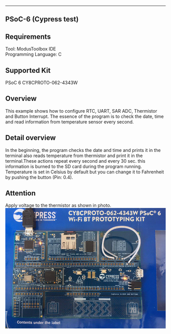 ---------------------------------------------------------------------------------------
PSoC-6 (Cypress test)
---------------------------------------------------------------------------------------

Requirements
-------------------
Tool: ModusToolbox IDE <br />
Programming Language: C

Supported Kit
--------------------
PSoC 6 CY8CPROTO-062-4343W

Overview
------------
This example shows how to configure RTC, UART, SAR ADC, Thermistor and Button Interrupt. The essence of the program is to check the date, time and read information from temperature sensor every second. 

Detail overview
--------------------
In the beginning, the program checks the date and time and prints it in the terminal also reads temperature from thermistor and print it in the terminal.These actions repeat every second and every 30 sec. this information is burned to the SD card during the program running. Temperature is set in Celsius by default but you can change it to Fahrenheit by pushing the button (Pin: 0.4).

Attention
----------
Apply voltage to the thermistor as shown in photo.
![](Photo/PSoC_6.jpg)
